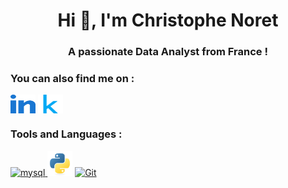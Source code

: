 <h1 align="center">Hi 👋, I'm Christophe Noret</h1>
<h3 align="center">A passionate Data Analyst from France !</h3>

<h3 align="left">You can also find me on :</h3>
<p align="left">
<a href="https://www.linkedin.com/in/cnoret" target="blank"><img align="center" src="https://github.com/cnoret/Portfolio/blob/main/images/linked-in-alt.svg" alt="sachin7409" height="30" width="40" /></a>
<a href="https://www.kaggle.com/christophenoret" target="blank"><img align="center" src="https://github.com/cnoret/Portfolio/blob/main/images/kaggle.svg" alt="sstarlord" height="30" width="40" /></a>
</p>

<h3 align="left">Tools and Languages :</h3>
<p align="left">
<a href="https://www.mysql.com/" target="_blank"> <img src="https://github.com/cnoret/cnoret/blob/main/images/SQL.png" alt="mysql" width="40" height="40"/> </a>
<a href="https://www.python.org" target="_blank"> <img src="https://github.com/cnoret/Portfolio/blob/main/images/python-original.svg" alt="python" width="40" height="40"/></a>
<a href="https://git-scm.com/" target="_blank"> <img src="https://github.com/cnoret/cnoret/blob/main/images/git-256.png" alt="Git" width="40" height="40"/></a>

